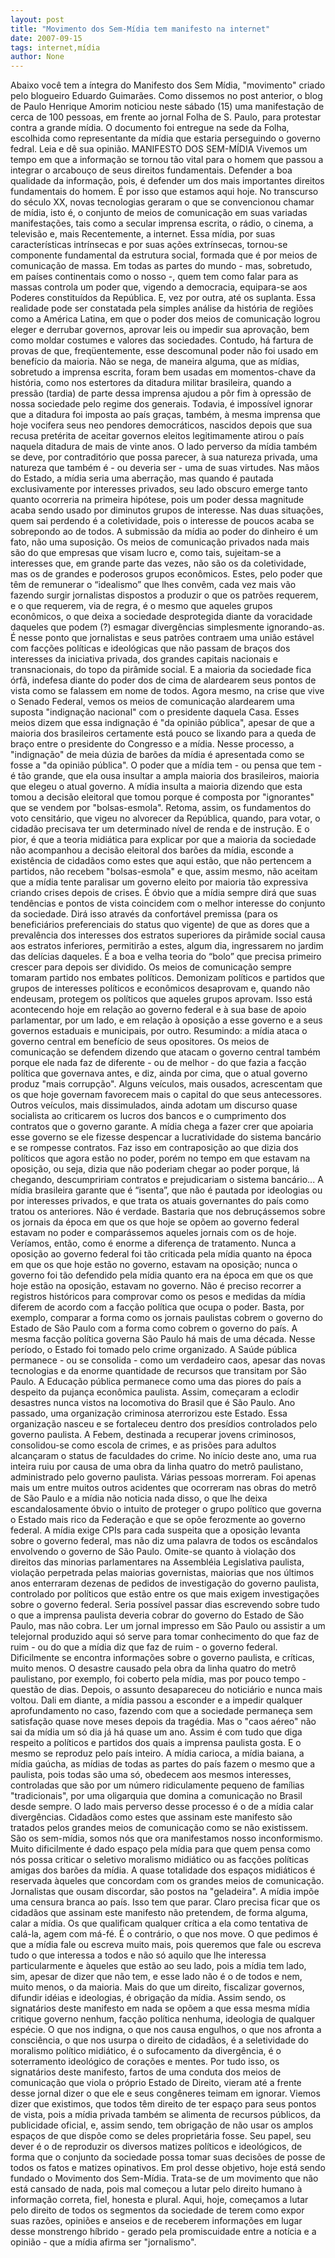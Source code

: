 ```yaml
---
layout: post
title: "Movimento dos Sem-Mídia tem manifesto na internet"
date: 2007-09-15
tags: internet,mídia
author: None
---
```

Abaixo voc&ecirc; tem a &iacute;ntegra do Manifesto dos Sem M&iacute;dia, &quot;movimento&quot; criado pelo blogueiro&nbsp;Eduardo Guimar&atilde;es.&nbsp;Como dissemos no post anterior, o blog de Paulo Henrique Amorim noticiou neste s&aacute;bado (15)&nbsp;uma manifesta&ccedil;&atilde;o de cerca de 100 pessoas, em frente ao jornal Folha de S. Paulo, para protestar contra a grande m&iacute;dia. O documento foi entregue na sede da Folha, escolhida como representante da m&iacute;dia que estaria perseguindo&nbsp;o governo fedral. Leia e d&ecirc; sua opini&atilde;o.
MANIFESTO DOS SEM-M&Iacute;DIA
Vivemos um tempo em que a informa&ccedil;&atilde;o se tornou t&atilde;o vital para o homem que passou a integrar o arcabou&ccedil;o de seus direitos fundamentais. Defender a boa qualidade da informa&ccedil;&atilde;o, pois, &eacute; defender um dos mais importantes direitos fundamentais do homem. &Eacute; por isso que estamos aqui hoje. 
No transcurso do s&eacute;culo XX, novas tecnologias geraram o que se convencionou chamar de m&iacute;dia, isto &eacute;, o conjunto de meios de comunica&ccedil;&atilde;o em suas variadas manifesta&ccedil;&otilde;es, tais como a secular imprensa escrita, o r&aacute;dio, o cinema, a televis&atilde;o e, mais Recentemente, a internet. Essa m&iacute;dia, por suas caracter&iacute;sticas intr&iacute;nsecas e por suas a&ccedil;&otilde;es extr&iacute;nsecas, tornou-se componente fundamental da estrutura social, formada que &eacute; por meios de comunica&ccedil;&atilde;o de massa. 
Em todas as partes do mundo - mas, sobretudo, em pa&iacute;ses continentais como o nosso -, quem tem como falar para as massas controla um poder que, vigendo a democracia, equipara-se aos Poderes constitu&iacute;dos da Rep&uacute;blica. E, vez por outra, at&eacute; os suplanta. 
Essa realidade pode ser constatada pela simples an&aacute;lise da hist&oacute;ria de regi&otilde;es como a Am&eacute;rica Latina, em que o poder dos meios de comunica&ccedil;&atilde;o logrou eleger e derrubar governos, aprovar leis ou impedir sua aprova&ccedil;&atilde;o, bem como moldar costumes e valores das sociedades. Contudo, h&aacute; fartura de provas de que, freq&uuml;entemente, esse descomunal poder n&atilde;o foi usado em benef&iacute;cio da maioria. 
N&atilde;o se nega, de maneira alguma, que as m&iacute;dias, sobretudo a imprensa escrita, foram bem usadas em momentos-chave da hist&oacute;ria, como nos estertores da ditadura militar brasileira, quando a press&atilde;o (tardia) de parte dessa imprensa ajudou a p&ocirc;r fim &agrave; opress&atilde;o de nossa sociedade pelo regime dos generais. 
Todavia, &eacute; imposs&iacute;vel ignorar que a ditadura foi imposta ao pa&iacute;s gra&ccedil;as, tamb&eacute;m, &agrave; mesma imprensa que hoje vocifera seus neo pendores democr&aacute;ticos, nascidos depois que sua recusa pret&eacute;rita de aceitar governos eleitos legitimamente atirou o pa&iacute;s naquela ditadura de mais de vinte anos. 
O lado perverso da m&iacute;dia tamb&eacute;m se deve, por contradit&oacute;rio que possa parecer, &agrave; sua natureza privada, uma natureza que tamb&eacute;m &eacute; - ou deveria ser - uma de suas virtudes.
Nas m&atilde;os do Estado, a m&iacute;dia seria uma aberra&ccedil;&atilde;o, mas quando &eacute; pautada exclusivamente por interesses privados, seu lado obscuro emerge tanto quanto ocorreria na primeira hip&oacute;tese, pois um poder dessa magnitude acaba sendo usado por diminutos grupos de interesse. Nas duas situa&ccedil;&otilde;es, quem sai perdendo &eacute; a coletividade, pois o interesse de poucos acaba se sobrepondo ao de todos. 
A submiss&atilde;o da m&iacute;dia ao poder do dinheiro &eacute; um fato, n&atilde;o uma suposi&ccedil;&atilde;o. Os meios de comunica&ccedil;&atilde;o privados nada mais s&atilde;o do que empresas que visam lucro e, como tais, sujeitam-se a interesses que, em grande parte das vezes, n&atilde;o s&atilde;o os da coletividade, mas os de grandes e poderosos grupos econ&ocirc;micos. 
Estes, pelo poder que t&ecirc;m de remunerar o &ldquo;idealismo&rdquo; que lhes conv&ecirc;m, cada vez mais v&atilde;o fazendo surgir jornalistas dispostos a produzir o que os patr&otilde;es requerem, e o que requerem, via de regra, &eacute; o mesmo que aqueles grupos econ&ocirc;micos, o que deixa a sociedade desprotegida diante da voracidade daqueles que podem (?) esmagar diverg&ecirc;ncias simplesmente ignorando-as. 
&Eacute; nesse ponto que jornalistas e seus patr&otilde;es contraem uma uni&atilde;o est&aacute;vel com fac&ccedil;&otilde;es pol&iacute;ticas e ideol&oacute;gicas que n&atilde;o passam de bra&ccedil;os dos interesses da iniciativa privada, dos grandes capitais nacionais e transnacionais, do topo da pir&acirc;mide social. E a maioria da sociedade fica &oacute;rf&atilde;, indefesa diante do poder dos de cima de alardearem seus pontos de vista como se falassem em nome de todos. 
Agora mesmo, na crise que vive o Senado Federal, vemos os meios de comunica&ccedil;&atilde;o alardearem uma suposta &quot;indigna&ccedil;&atilde;o nacional&quot; com o presidente daquela Casa. Esses meios dizem que essa indigna&ccedil;&atilde;o &eacute; &quot;da opini&atilde;o p&uacute;blica&quot;, apesar de que a maioria dos brasileiros certamente est&aacute; pouco se lixando para a queda de bra&ccedil;o entre o presidente do Congresso e a m&iacute;dia. Nesse processo, a &quot;indigna&ccedil;&atilde;o&quot; de meia d&uacute;zia de bar&otilde;es da m&iacute;dia &eacute; apresentada como se fosse a &quot;da opini&atilde;o p&uacute;blica&quot;. 
O poder que a m&iacute;dia tem - ou pensa que tem - &eacute; t&atilde;o grande, que ela ousa insultar a ampla maioria dos brasileiros, maioria que elegeu o atual governo. A m&iacute;dia insulta a maioria dizendo que esta tomou a decis&atilde;o eleitoral que tomou porque &eacute; composta por &quot;ignorantes&quot; que se vendem por &quot;bolsas-esmola&quot;. 
Retoma, assim, os fundamentos do voto censit&aacute;rio, que vigeu no alvorecer da Rep&uacute;blica, quando, para votar, o cidad&atilde;o precisava ter um determinado n&iacute;vel de renda e de instru&ccedil;&atilde;o. E o pior, &eacute; que a teoria midi&aacute;tica para explicar por que a maioria da sociedade n&atilde;o acompanhou a decis&atilde;o eleitoral dos bar&otilde;es da m&iacute;dia, esconde a exist&ecirc;ncia de cidad&atilde;os como estes que aqui est&atilde;o, que n&atilde;o pertencem a partidos, n&atilde;o recebem &quot;bolsas-esmola&quot; e que, assim mesmo, n&atilde;o aceitam que a m&iacute;dia tente paralisar um governo eleito por maioria t&atilde;o expressiva criando crises depois de crises. 
&Eacute; &oacute;bvio que a m&iacute;dia sempre dir&aacute; que suas tend&ecirc;ncias e pontos de vista coincidem com o melhor interesse do conjunto da sociedade. Dir&aacute; isso atrav&eacute;s da confort&aacute;vel premissa (para os benefici&aacute;rios preferenciais do status quo vigente) de que as dores que a preval&ecirc;ncia dos interesses dos estratos superiores da pir&acirc;mide social causa aos estratos inferiores, permitir&atilde;o a estes, algum dia, ingressarem no jardim das del&iacute;cias daqueles. &Eacute; a boa e velha teoria do &ldquo;bolo&rdquo; que precisa primeiro crescer para depois ser dividido. 
Os meios de comunica&ccedil;&atilde;o sempre tomaram partido nos embates pol&iacute;ticos. Demonizam pol&iacute;ticos e partidos que grupos de interesses pol&iacute;ticos e econ&ocirc;micos desaprovam e, quando n&atilde;o endeusam, protegem os pol&iacute;ticos que aqueles grupos aprovam. 
Isso est&aacute; acontecendo hoje em rela&ccedil;&atilde;o ao governo federal e &agrave; sua base de apoio parlamentar, por um lado, e em rela&ccedil;&atilde;o &agrave; oposi&ccedil;&atilde;o a esse governo e a seus governos estaduais e municipais, por outro. Resumindo: a m&iacute;dia ataca o governo central em benef&iacute;cio de seus opositores. 
Os meios de comunica&ccedil;&atilde;o se defendem dizendo que atacam o governo central tamb&eacute;m porque ele nada faz de diferente - ou de melhor - do que fazia a fac&ccedil;&atilde;o pol&iacute;tica que governava antes, e diz, ainda por cima, que o atual governo produz &quot;mais corrup&ccedil;&atilde;o&quot;.
Alguns ve&iacute;culos, mais ousados, acrescentam que os que hoje governam favorecem mais o capital do que seus antecessores. Outros ve&iacute;culos, mais dissimulados, ainda adotam um discurso quase socialista ao criticarem os lucros dos bancos e o cumprimento dos contratos que o governo garante. 
A m&iacute;dia chega a fazer crer que apoiaria esse governo se ele fizesse despencar a lucratividade do sistema banc&aacute;rio e se rompesse contratos. Faz isso em contraposi&ccedil;&atilde;o ao que dizia dos pol&iacute;ticos que agora est&atilde;o no poder, por&eacute;m no tempo em que estavam na oposi&ccedil;&atilde;o, ou seja, dizia que n&atilde;o poderiam chegar ao poder porque, l&aacute; chegando, descumpririam contratos e prejudicariam o sistema banc&aacute;rio... 
A m&iacute;dia brasileira garante que &eacute; &ldquo;isenta&rdquo;, que n&atilde;o &eacute; pautada por ideologias ou por interesses privados, e que trata os atuais governantes do pa&iacute;s como tratou os anteriores. N&atilde;o &eacute; verdade. Bastaria que nos debru&ccedil;&aacute;ssemos sobre os jornais da &eacute;poca em que os que hoje se op&otilde;em ao governo federal estavam no poder e compar&aacute;ssemos aqueles jornais com os de hoje. 
Ver&iacute;amos, ent&atilde;o, como &eacute; enorme a diferen&ccedil;a de tratamento. Nunca a oposi&ccedil;&atilde;o ao governo federal foi t&atilde;o criticada pela m&iacute;dia quanto na &eacute;poca em que os que hoje est&atilde;o no governo, estavam na oposi&ccedil;&atilde;o; nunca o governo foi t&atilde;o defendido pela m&iacute;dia quanto era na &eacute;poca em que os que hoje est&atilde;o na oposi&ccedil;&atilde;o, estavam no governo. 
N&atilde;o &eacute; preciso recorrer a registros hist&oacute;ricos para comprovar como os pesos e medidas da m&iacute;dia diferem de acordo com a fac&ccedil;&atilde;o pol&iacute;tica que ocupa o poder. Basta, por exemplo, comparar a forma como os jornais paulistas cobrem o governo do Estado de S&atilde;o Paulo com a forma como cobrem o governo do pa&iacute;s. 
A mesma fac&ccedil;&atilde;o pol&iacute;tica governa S&atilde;o Paulo h&aacute; mais de uma d&eacute;cada. Nesse per&iacute;odo, o Estado foi tomado pelo crime organizado. A Sa&uacute;de p&uacute;blica permanece - ou se consolida - como um verdadeiro caos, apesar das novas tecnologias e da enorme quantidade de recursos que transitam por S&atilde;o Paulo. A Educa&ccedil;&atilde;o p&uacute;blica permanece como uma das piores do pa&iacute;s a despeito da pujan&ccedil;a econ&ocirc;mica paulista. Assim, come&ccedil;aram a eclodir desastres nunca vistos na locomotiva do Brasil que &eacute; S&atilde;o Paulo. 
Ano passado, uma organiza&ccedil;&atilde;o criminosa aterrorizou este Estado. Essa organiza&ccedil;&atilde;o nasceu e se fortaleceu dentro dos pres&iacute;dios controlados pelo governo paulista. A Febem, destinada a recuperar jovens criminosos, consolidou-se como escola de crimes, e as pris&otilde;es para adultos alcan&ccedil;aram o status de faculdades do crime. 
No in&iacute;cio deste ano, uma rua inteira ruiu por causa de uma obra da linha quatro do metr&ocirc; paulistano, administrado pelo governo paulista. V&aacute;rias pessoas morreram. Foi apenas mais um entre muitos outros acidentes que ocorreram nas obras do metr&ocirc; de S&atilde;o Paulo e a m&iacute;dia n&atilde;o noticia nada disso, o que lhe deixa escandalosamente &oacute;bvio o intuito de proteger o grupo pol&iacute;tico que governa o Estado mais rico da Federa&ccedil;&atilde;o e que se op&otilde;e ferozmente ao governo federal. 
A m&iacute;dia exige CPIs para cada suspeita que a oposi&ccedil;&atilde;o levanta sobre o governo federal, mas n&atilde;o diz uma palavra de todos os esc&acirc;ndalos envolvendo o governo de S&atilde;o Paulo. Omite-se quanto &agrave; viola&ccedil;&atilde;o dos direitos das minorias parlamentares na Assembl&eacute;ia Legislativa paulista, viola&ccedil;&atilde;o perpetrada pelas maiorias governistas, maiorias que nos &uacute;ltimos anos enterraram dezenas de pedidos de investiga&ccedil;&atilde;o do governo paulista, controlado por pol&iacute;ticos que est&atilde;o entre os que mais exigem investiga&ccedil;&otilde;es sobre o governo federal. 
Seria poss&iacute;vel passar dias escrevendo sobre tudo o que a imprensa paulista deveria cobrar do governo do Estado de S&atilde;o Paulo, mas n&atilde;o cobra. Ler um jornal impresso em S&atilde;o Paulo ou assistir a um telejornal produzido aqui s&oacute; serve para tomar conhecimento do que faz de ruim - ou do que a m&iacute;dia diz que faz de ruim - o governo federal. Dificilmente se encontra informa&ccedil;&otilde;es sobre o governo paulista, e cr&iacute;ticas, muito menos. 
O desastre causado pela obra da linha quatro do metr&ocirc; paulistano, por exemplo, foi coberto pela m&iacute;dia, mas por pouco tempo - quest&atilde;o de dias. Depois, o assunto desapareceu do notici&aacute;rio e nunca mais voltou. Dali em diante, a m&iacute;dia passou a esconder e a impedir qualquer aprofundamento no caso, fazendo com que a sociedade permane&ccedil;a sem satisfa&ccedil;&atilde;o quase nove meses depois da trag&eacute;dia. Mas o &quot;caos a&eacute;reo&quot; n&atilde;o sai da m&iacute;dia um s&oacute; dia j&aacute; h&aacute; quase um ano. 
Assim &eacute; com tudo que diga respeito a pol&iacute;ticos e partidos dos quais a imprensa paulista gosta. E o mesmo se reproduz pelo pa&iacute;s inteiro. A m&iacute;dia carioca, a m&iacute;dia baiana, a m&iacute;dia ga&uacute;cha, as m&iacute;dias de todas as partes do pa&iacute;s fazem o mesmo que a paulista, pois todas s&atilde;o uma s&oacute;, obedecem aos mesmos interesses, controladas que s&atilde;o por um n&uacute;mero ridiculamente pequeno de fam&iacute;lias &quot;tradicionais&quot;, por uma oligarquia que domina a comunica&ccedil;&atilde;o no Brasil desde sempre. 
O lado mais perverso desse processo &eacute; o de a m&iacute;dia calar diverg&ecirc;ncias. Cidad&atilde;os como estes que assinam este manifesto s&atilde;o tratados pelos grandes meios de comunica&ccedil;&atilde;o como se n&atilde;o existissem. S&atilde;o os sem-m&iacute;dia, somos n&oacute;s que ora manifestamos nosso inconformismo. 
Muito dificilmente &eacute; dado espa&ccedil;o pela m&iacute;dia para que quem pensa como n&oacute;s possa criticar o seletivo moralismo midi&aacute;tico ou as fac&ccedil;&otilde;es pol&iacute;ticas amigas dos bar&otilde;es da m&iacute;dia. A quase totalidade dos espa&ccedil;os midi&aacute;ticos &eacute; reservada &agrave;queles que concordam com os grandes meios de comunica&ccedil;&atilde;o. Jornalistas que ousam discordar, s&atilde;o postos na &quot;geladeira&quot;. A m&iacute;dia imp&otilde;e uma censura branca ao pa&iacute;s. Isso tem que parar. 
Claro precisa ficar que os cidad&atilde;os que assinam este manifesto n&atilde;o pretendem, de forma alguma, calar a m&iacute;dia. Os que qualificam qualquer cr&iacute;tica a ela como tentativa de cal&aacute;-la, agem com m&aacute;-f&eacute;. &Eacute; o contr&aacute;rio, o que nos move. 
O que pedimos &eacute; que a m&iacute;dia fale ou escreva muito mais, pois queremos que fale ou escreva tudo o que interessa a todos e n&atilde;o s&oacute; aquilo que lhe interessa particularmente e &agrave;queles que est&atilde;o ao seu lado, pois a m&iacute;dia tem lado, sim, apesar de dizer que n&atilde;o tem, e esse lado n&atilde;o &eacute; o de todos e nem, muito menos, o da maioria. 
Mais do que um direito, fiscalizar governos, difundir id&eacute;ias e ideologias, &eacute; obriga&ccedil;&atilde;o da m&iacute;dia. Assim sendo, os signat&aacute;rios deste manifesto em nada se op&otilde;em a que essa mesma m&iacute;dia critique governo nenhum, fac&ccedil;&atilde;o pol&iacute;tica nenhuma, ideologia de qualquer esp&eacute;cie. 
O que nos indigna, o que nos causa engulhos, o que nos afronta a consci&ecirc;ncia, o que nos usurpa o direito de cidad&atilde;os, &eacute; a seletividade do moralismo pol&iacute;tico midi&aacute;tico, &eacute; o sufocamento da diverg&ecirc;ncia, &eacute; o soterramento ideol&oacute;gico de cora&ccedil;&otilde;es e mentes. 
Por tudo isso, os signat&aacute;rios deste manifesto, fartos de uma conduta dos meios de comunica&ccedil;&atilde;o que viola o pr&oacute;prio Estado de Direito, vieram at&eacute; a frente desse jornal dizer o que ele e seus cong&ecirc;neres teimam em ignorar. 
Viemos dizer que existimos, que todos t&ecirc;m direito de ter espa&ccedil;o para seus pontos de vista, pois a m&iacute;dia privada tamb&eacute;m se alimenta de recursos p&uacute;blicos, da publicidade oficial, e, assim sendo, tem obriga&ccedil;&atilde;o de n&atilde;o usar os amplos espa&ccedil;os de que disp&otilde;e como se deles propriet&aacute;ria fosse. 
Seu papel, seu dever &eacute; o de reproduzir os diversos matizes pol&iacute;ticos e ideol&oacute;gicos, de forma que o conjunto da sociedade possa tomar suas decis&otilde;es de posse de todos os fatos e matizes opinativos. 
Em prol desse objetivo, hoje est&aacute; sendo fundado o Movimento dos Sem-M&iacute;dia. Trata-se de um movimento que n&atilde;o est&aacute; cansado de nada, pois mal come&ccedil;ou a lutar pelo direito humano &agrave; informa&ccedil;&atilde;o correta, fiel, honesta e plural. Aqui, hoje, come&ccedil;amos a lutar pelo direito de todos os segmentos da sociedade de terem como expor suas raz&otilde;es, opini&otilde;es e anseios e de receberem informa&ccedil;&otilde;es em lugar desse monstrengo h&iacute;brido - gerado pela promiscuidade entre a not&iacute;cia e a opini&atilde;o - que a m&iacute;dia afirma ser &quot;jornalismo&quot;.  